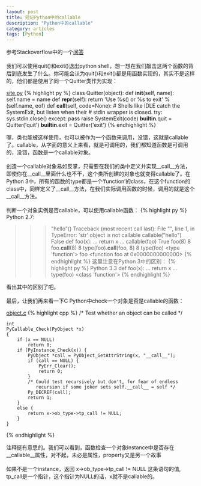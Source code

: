 ```yaml
---
layout: post
title: 短记Python中的callable
description: "Python中的callable"
category: articles
tags: [Python]
---
```



参考Stackoverflow中的一个[问答](http://stackoverflow.com/questions/111234/what-is-a-callable-in-python)
  <br>  
我们可以使用quit()和exit()退出python shell，想一想在我们敲击这两个函数的背后到底发生了什么。你可能会认为quit()和exit()都是用函数实现的，其实不是这样的，他们都是使用了同一个Quitter类作为实现：


[site.py](http://svn.python.org/projects/python/trunk/Lib/site.py)
{% highlight py %}
	class Quitter(object):
	    def __init__(self, name):
	        self.name = name
	    def __repr__(self):
	        return 'Use %s() or %s to exit' % (self.name, eof)
	    def __call__(self, code=None):
	        # Shells like IDLE catch the SystemExit, but listen when their
	        # stdin wrapper is closed.
	        try:
	            sys.stdin.close()
	        except:
	            pass
	        raise SystemExit(code)
	__builtin__.quit = Quitter('quit')
	__builtin__.exit = Quitter('exit')
{% endhighlight %}


喔，类也能被这样使用，也可以被作为一个函数来调用，没错，这就是callable了。callable，从字面的意义上来看，就是可调用的，我们都知道函数是可调用的，没错，函数是一个callable对象。  
<br>
创造一个callable对象易如反掌，只需要在我们的类中定义并实现__call__方法，即使你在__call__里面什么也不干，这个类所创建的对象也就变得callable了。在Python 3中，所有的函数的type都是一个‘function’的class，在这个function的class中，同样定义了__call__方法，在我们实际调用函数的时候，调用的就是这个__call__方法。  
<br>
判断一个对象实例是否callable，可以使用callable函数：
{% highlight py %}
Python 2.7:
>>> "hello"()
Traceback (most recent call last):
  File "<stdin>", line 1, in <module>
TypeError: 'str' object is not callable
>>> callable("hello")
False
>>> def foo(x):
...  return x
...
>>> callable(foo)
True
>>> foo(8)
8
>>> foo.__call__(8)
8
>>> type(foo).__call__(foo, 8)
8
>>> type(foo)
<type 'function'>
>>> foo
<function foo at 0x0000000000000>
{% endhighlight %}
这里注意在Python 3中的区别：
{% highlight py %}
Python 3.3
>>> def foo(x):
...  return x
...
>>> type(foo)
<class 'function'>
{% endhighlight %}


看出其中的区别了吧。  
<br>
最后，让我们再来看一下C Python中check一个对象是否是callable的函数：

[object.c](http://svn.python.org/view/python/trunk/Objects/object.c?view=markup&pathrev=64962)
{% highlight cpp %}
	/* Test whether an object can be called */

	int
	PyCallable_Check(PyObject *x)
	{
	    if (x == NULL)
	        return 0;
	    if (PyInstance_Check(x)) {
	        PyObject *call = PyObject_GetAttrString(x, "__call__");
	        if (call == NULL) {
	            PyErr_Clear();
	            return 0;
	        }
	        /* Could test recursively but don't, for fear of endless
	           recursion if some joker sets self.__call__ = self */
	        Py_DECREF(call);
	        return 1;
	    }
	    else {
	        return x->ob_type->tp_call != NULL;
	    }
	}
{% endhighlight %}


注释挺有意思的。我们可以看到，函数检查一个对象instance中是否存在__callable__属性，对不起，未必是属性，property又是另一个故事  
<br>
如果不是一个instance，返回 x->ob_type->tp_call != NULL 这条语句的值, tp_call是一个指针，这个指针为NULL的话，x就不是callable的。

